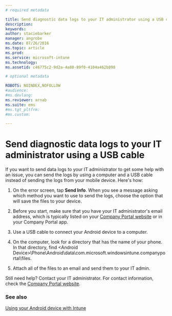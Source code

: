 ```yaml
---
# required metadata

title: Send diagnostic data logs to your IT administrator using a USB cable | Microsoft Intune
description:
keywords:
author: staciebarker
manager: angrobe
ms.date: 07/26/2016
ms.topic: article
ms.prod:
ms.service: microsoft-intune
ms.technology:
ms.assetid: c46775c2-9d2a-4a88-89f0-4104a462b898

# optional metadata

ROBOTS: NOINDEX,NOFOLLOW
#audience:
#ms.devlang:
ms.reviewer: arnab
ms.suite: ems
#ms.tgt_pltfrm:
#ms.custom:

---
```



# Send diagnostic data logs to your IT administrator using a USB cable

If you want to send data logs to your IT administrator to get some help with an issue, you can send the logs by using a computer and a USB cable instead of sending the logs from your mobile device. Here's how:

1.  On the error screen, tap **Send Info**. When you see a message asking which method you want to use to send the logs, choose the option that will save the files to your device.

2.  Before you start, make sure that you have your IT administrator's email address, which is typically listed on your [Company Portal website](http://portal.manage.microsoft.com) or in your Company Portal app.

2.  Use a USB cable to connect your Android device to a computer.

3.  On the computer, look for a directory that has the name of your phone. In that directory, find &lt;Android Device&gt;\Phone\Android\data\com.microsoft.windowsintune.companyportal\files\.

4.  Attach all of the files to an email and send them to your IT admin.

Still need help? Contact your IT administrator. For contact information, check the [Company Portal website](http://portal.manage.microsoft.com).

### See also
[Using your Android device with Intune](using-your-android-device-with-intune.md)
